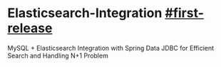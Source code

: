 # Elasticsearch-Integration  [#first-release](https://github.com/mohamed-taha-1/Elasticsearch-Integration.git)
MySQL + Elasticsearch Integration with Spring Data JDBC for Efficient Search and Handling N+1 Problem
